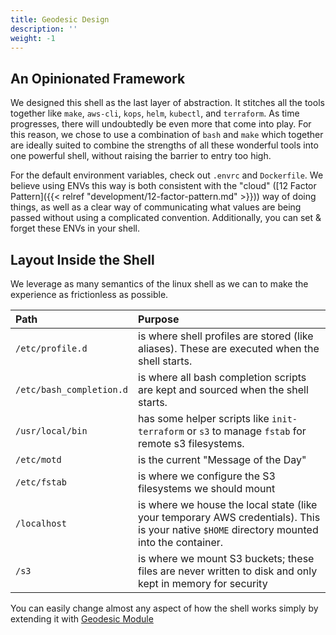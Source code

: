 ```yaml
---
title: Geodesic Design
description: ''
weight: -1
---
```


## An Opinionated Framework

We designed this shell as the last layer of abstraction. It stitches all the tools together like `make`, `aws-cli`, `kops`, `helm`, `kubectl`, and `terraform`. As time progresses, there will undoubtedly be even more that come into play. For this reason, we chose to use a combination of `bash` and `make` which together are ideally suited to combine the strengths of all these wonderful tools into one powerful shell, without raising the barrier to entry too high.

For the default environment variables, check out `.envrc` and `Dockerfile`. We believe using ENVs this way is both consistent with the "cloud" ([12 Factor Pattern]({{< relref "development/12-factor-pattern.md" >}})) way of doing things, as well as a clear way of communicating what values are being passed without using a complicated convention. Additionally, you can set & forget these ENVs in your shell.

## Layout Inside the Shell

We leverage as many semantics of the linux shell as we can to make the experience as frictionless as possible.

| Path                     | Purpose                                                                                                                                    |
|:-------------------------|:-------------------------------------------------------------------------------------------------------------------------------------------|
| `/etc/profile.d`         | is where shell profiles are stored (like aliases). These are executed when the shell starts.                                               |
| `/etc/bash_completion.d` | is where all bash completion scripts are kept and sourced when the shell starts.                                                           |
| `/usr/local/bin`         | has some helper scripts like `init-terraform` or `s3` to manage `fstab` for remote s3 filesystems.                                         |
| `/etc/motd`              | is the current "Message of the Day"                                                                                                        |
| `/etc/fstab`             | is where we configure the S3 filesystems we should mount                                                                                   |
| `/localhost`             | is where we house the local state (like your temporary AWS credentials). This is your native `$HOME` directory mounted into the container. |
| `/s3`                    | is where we mount S3 buckets; these files are never written to disk and only kept in memory for security                                   |

You can easily change almost any aspect of how the shell works simply by extending it with [Geodesic Module](/geodesic/module)

